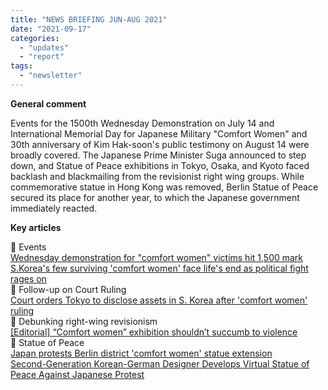```yaml
---
title: "NEWS BRIEFING JUN-AUG 2021"
date: "2021-09-17"
categories: 
  - "updates"
  - "report"
tags: 
  - "newsletter"
---
```


**General comment**

Events for the 1500th Wednesday Demonstration on July 14 and International Memorial Day for Japanese Military "Comfort Women" and 30th anniversary of Kim Hak-soon's public testimony on August 14 were broadly covered. The Japanese Prime Minister Suga announced to step down, and Statue of Peace exhibitions in Tokyo, Osaka, and Kyoto faced backlash and blackmailing from the revisionist right wing groups. While commemorative statue in Hong Kong was removed, Berlin Statue of Peace secured its place for another year, to which the Japanese government immediately reacted.

  
**Key articles**

📌 Events  
[Wednesday demonstration for "comfort women" victims hit 1,500 mark  
](https://english.hani.co.kr/arti/english_edition/e_national/1003715.html)[S.Korea's few surviving 'comfort women' face life's end as political fight rages on](https://www.reuters.com/world/asia-pacific/skoreas-few-surviving-comfort-women-face-lifes-end-political-fight-rages-2021-07-02/)  
📌 Follow-up on Court Ruling  
[Court orders Tokyo to disclose assets in S. Korea after 'comfort women' ruling](https://en.yna.co.kr/view/AEN20210615010500315)  
📌 Debunking right-wing revisionism  
[\[Editorial\] “Comfort women” exhibition shouldn’t succumb to violence](https://english.hani.co.kr/arti/english_edition/english_editorials/1003195.html)  
📌 Statue of Peace  
[Japan protests Berlin district 'comfort women' statue extension](https://mainichi.jp/english/articles/20210906/p2g/00m/0na/028000c)  
[Second-Generation Korean-German Designer Develops Virtual Statue of Peace Against Japanese Protest](http://koreabizwire.com/second-generation-korean-german-designer-develops-virtual-statue-of-peace-against-japanese-protest/196934)
